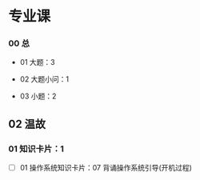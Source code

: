 # 专业课

### 00 总

* 01 大题：3

* 02 大题小问：1
* 03 小题：2



## 02 温故

 

### 01 知识卡片：1

- [ ] 01 操作系统知识卡片：07 背诵操作系统引导(开机过程)







